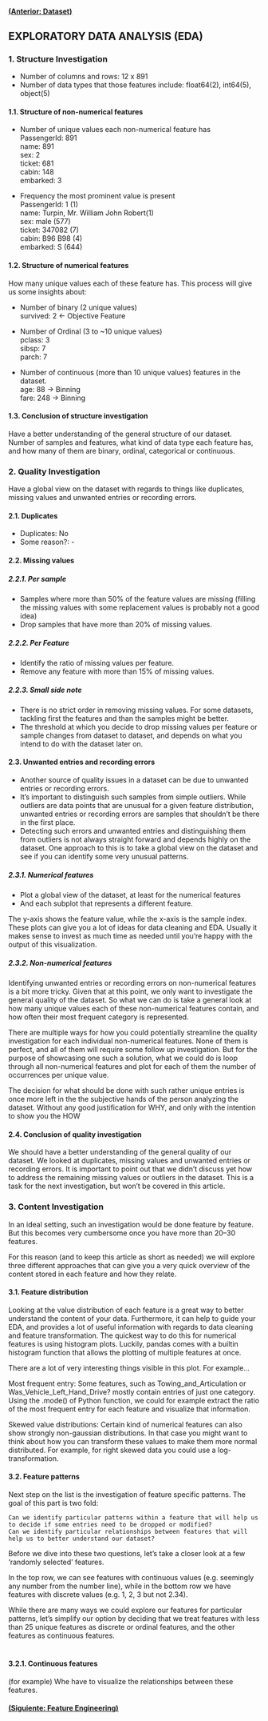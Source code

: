 #### [(Anterior: Dataset)](https://github.com/akimwong/1_OnPremise/tree/main/Journey/001/01_Classification/01_Titanic/)

## EXPLORATORY DATA ANALYSIS (EDA)

### 1. Structure Investigation

- Number of columns and rows: 12 x 891
- Number of data types that those features include: float64(2), int64(5), object(5)

#### 1.1. Structure of non-numerical features

- Number of unique values each non-numerical feature has  <br/>
PassengerId: 891  <br/>
name: 891 <br/>
sex: 2 <br/>
ticket: 681  <br/>
cabin: 148   <br/>
embarked: 3   <br/>

- Frequency the most prominent value is present  <br/>
PassengerId: 1 (1) <br/>
name: Turpin, Mr. William John Robert(1) <br/>
sex: male (577) <br/>
ticket: 347082 (7)<br/>
cabin: B96 B98 (4)  <br/>
embarked: S (644)  <br/>

#### 1.2. Structure of numerical features

How many unique values each of these feature has. This process will give us some insights about:  <br/>

- Number of binary (2 unique values) <br/>
survived: 2 <- Objective Feature <br/>

- Number of Ordinal (3 to ~10 unique values) <br/>
pclass: 3 <br/>
sibsp: 7  <br/>
parch: 7  <br/>

- Number of continuous (more than 10 unique values) features in the dataset.  <br/>
age: 88 -> Binning  <br/>
fare: 248 -> Binning <br/>

#### 1.3. Conclusion of structure investigation

Have a better understanding of the general structure of our dataset.
Number of samples and features, what kind of data type each feature has, and how many of them are binary, ordinal, categorical or continuous.

### 2. Quality Investigation

Have a global view on the dataset with regards to things like duplicates, missing values and unwanted entries or recording errors.

#### 2.1. Duplicates
- Duplicates: No
- Some reason?: -

#### 2.2. Missing values

##### 2.2.1. Per sample
- Samples where more than 50% of the feature values are missing (filling the missing values with some replacement values is probably not a good idea)
- Drop samples that have more than 20% of missing values.

##### 2.2.2. Per Feature

- Identify the ratio of missing values per feature.
- Remove any feature with more than 15% of missing values.

##### 2.2.3. Small side note

- There is no strict order in removing missing values. For some datasets, tackling first the features and than the samples might be better.
- The threshold at which you decide to drop missing values per feature or sample changes from dataset to dataset, and depends on what you intend to do with the dataset later on.

#### 2.3. Unwanted entries and recording errors

- Another source of quality issues in a dataset can be due to unwanted entries or recording errors.
- It’s important to distinguish such samples from simple outliers. While outliers are data points that are unusual for a given feature distribution, unwanted entries or recording errors are samples that shouldn’t be there in the first place.
- Detecting such errors and unwanted entries and distinguishing them from outliers is not always straight forward and depends highly on the dataset. One approach to this is to take a global view on the dataset and see if you can identify some very unusual patterns.

##### 2.3.1. Numerical features

- Plot a global view of the dataset, at least for the numerical features
- And each subplot that represents a different feature.

The y-axis shows the feature value, while the x-axis is the sample index.
These plots can give you a lot of ideas for data cleaning and EDA.
Usually it makes sense to invest as much time as needed until you’re happy with the output of this visualization.

##### 2.3.2. Non-numerical features

Identifying unwanted entries or recording errors on non-numerical features is a bit more tricky. Given that at this point, we only want to investigate the general quality of the dataset. So what we can do is take a general look at how many unique values each of these non-numerical features contain, and how often their most frequent category is represented.

There are multiple ways for how you could potentially streamline the quality investigation for each individual non-numerical features. None of them is perfect, and all of them will require some follow up investigation. But for the purpose of showcasing one such a solution, what we could do is loop through all non-numerical features and plot for each of them the number of occurrences per unique value.

The decision for what should be done with such rather unique entries is once more left in the the subjective hands of the person analyzing the dataset. Without any good justification for WHY, and only with the intention to show you the HOW

#### 2.4. Conclusion of quality investigation

We should have a better understanding of the general quality of our dataset.
We looked at duplicates, missing values and unwanted entries or recording errors. It is important to point out that we didn’t discuss yet how to address the remaining missing values or outliers in the dataset. This is a task for the next investigation, but won’t be covered in this article.

### 3. Content Investigation

In an ideal setting, such an investigation would be done feature by feature. But this becomes very cumbersome once you have more than 20–30 features.

For this reason (and to keep this article as short as needed) we will explore three different approaches that can give you a very quick overview of the content stored in each feature and how they relate.

#### 3.1. Feature distribution

Looking at the value distribution of each feature is a great way to better understand the content of your data. Furthermore, it can help to guide your EDA, and provides a lot of useful information with regards to data cleaning and feature transformation. The quickest way to do this for numerical features is using histogram plots. Luckily, pandas comes with a builtin histogram function that allows the plotting of multiple features at once.

There are a lot of very interesting things visible in this plot. For example…

Most frequent entry: Some features, such as Towing_and_Articulation or Was_Vehicle_Left_Hand_Drive? mostly contain entries of just one category. Using the .mode() of Python function, we could for example extract the ratio of the most frequent entry for each feature and visualize that information.

Skewed value distributions: Certain kind of numerical features can also show strongly non-gaussian distributions. In that case you might want to think about how you can transform these values to make them more normal distributed. For example, for right skewed data you could use a log-transformation.

#### 3.2. Feature patterns

Next step on the list is the investigation of feature specific patterns. The goal of this part is two fold:

    Can we identify particular patterns within a feature that will help us to decide if some entries need to be dropped or modified?
    Can we identify particular relationships between features that will help us to better understand our dataset?

Before we dive into these two questions, let’s take a closer look at a few ‘randomly selected’ features.

In the top row, we can see features with continuous values (e.g. seemingly any number from the number line), while in the bottom row we have features with discrete values (e.g. 1, 2, 3 but not 2.34).

While there are many ways we could explore our features for particular patterns, let’s simplify our option by deciding that we treat features with less than 25 unique features as discrete or ordinal features, and the other features as continuous features.
#
#### 3.2.1. Continuous features

(for example) Whe have to visualize the relationships between these features.

#### [(Siguiente: Feature Engineering)](https://github.com/akimwong/1_OnPremise/tree/main/Journey/003/01_Classification/01_Titanic/)


